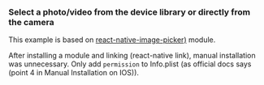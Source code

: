 ### Select a photo/video from the device library or directly from the camera

This example is based on [react-native-image-picker)](https://github.com/marcshilling/react-native-image-picker) module.

After installing a module and linking (react-native link), manual installation was unnecessary.
Only add ```permission``` to Info.plist (as official docs says (point 4 in Manual Installation on IOS)).
